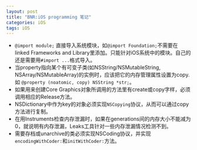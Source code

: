 ```yaml
---
layout: post
title: "BNR:iOS programming 笔记"
categories: iOS
tags: iOS
---
```


* `@import module;` 直接导入系统模块，如`@import Foundation;`不需要在linked Frameworks and Library里添加。只能针对iOS系统中的模块。自己的还是需要用`#import ...`格式导入。
* 当property指向某个有可变子类(如NSString/NSMutableString, NSArray/NSMutableArray)的实例时，应该把它的内存管理属性设置为copy. 如 `@property (noatomic, copy) NSString *str;`。
* 如果用来创建Core Graphics对象所调用的方法里有create或copy字样，必须调用相应的Release方法。
* NSDictionary中作为key的对象必须实现`NSCopying`协议，从而可以通过copy方法进行复制。
* 在用Instruments检查内存泄漏时，如果在generations间的内存大小不能减为0，就说明有内存泄漏，Leaks工具针对一些内存泄漏情况检测不到。
* 需要存档或unarchive的类必须实现NSCoding协议，并实现`encodingWithCoder:`和`initWithCoder:`方法。
